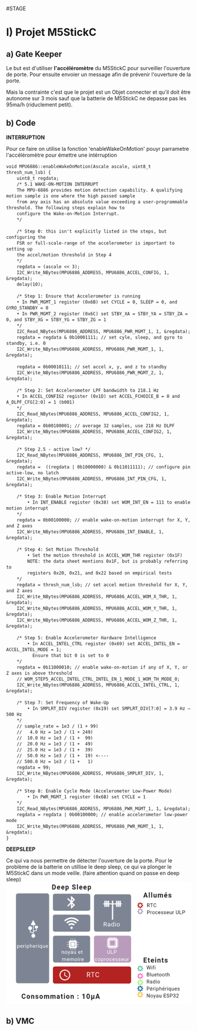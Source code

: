 #STAGE

I) Projet M5StickC
=================

a) Gate Keeper 
-----------------

Le but est d'utiliser **l'accéléromètre** du M5StickC pour surveiller l'ouverture de porte.
Pour ensuite envoier un message afin de prévenir l'ouverture de la porte.

Mais la contrainte c'est que le projet est un Objet connecter et qu'il doit être autonome sur 3 mois
sauf que la batterie de M5StickC ne depasse pas les 95ma/h (riduclement petit).
      
b) Code
-----------------    
**INTERRUPTION**

Pour ce faire on utilise la fonction 'enableWakeOnMotion' pouyr parrametre l'accéléromètre pour émettre une intérruption

    void MPU6886::enableWakeOnMotion(Ascale ascale, uint8_t thresh_num_lsb) {
        uint8_t regdata;
        /* 5.1 WAKE-ON-MOTION INTERRUPT
        The MPU-6886 provides motion detection capability. A qualifying motion sample is one where the high passed sample
        from any axis has an absolute value exceeding a user-programmable threshold. The following steps explain how to
        configure the Wake-on-Motion Interrupt.
        */

        /* Step 0: this isn't explicitly listed in the steps, but configuring the 
        FSR or full-scale-range of the accelerometer is important to setting up
        the accel/motion threshold in Step 4
        */
        regdata = (ascale << 3);
        I2C_Write_NBytes(MPU6886_ADDRESS, MPU6886_ACCEL_CONFIG, 1, &regdata);
        delay(10);

        /* Step 1: Ensure that Accelerometer is running
        • In PWR_MGMT_1 register (0x6B) set CYCLE = 0, SLEEP = 0, and GYRO_STANDBY = 0
        • In PWR_MGMT_2 register (0x6C) set STBY_XA = STBY_YA = STBY_ZA = 0, and STBY_XG = STBY_YG = STBY_ZG = 1
        */
        I2C_Read_NBytes(MPU6886_ADDRESS, MPU6886_PWR_MGMT_1, 1, &regdata);
        regdata = regdata & 0b10001111; // set cyle, sleep, and gyro to standby, i.e. 0
        I2C_Write_NBytes(MPU6886_ADDRESS, MPU6886_PWR_MGMT_1, 1, &regdata);

        regdata = 0b00010111; // set accel x, y, and z to standby 
        I2C_Write_NBytes(MPU6886_ADDRESS, MPU6886_PWR_MGMT_2, 1, &regdata);

        /* Step 2: Set Accelerometer LPF bandwidth to 218.1 Hz
        • In ACCEL_CONFIG2 register (0x1D) set ACCEL_FCHOICE_B = 0 and A_DLPF_CFG[2:0] = 1 (b001)
        */
        I2C_Read_NBytes(MPU6886_ADDRESS, MPU6886_ACCEL_CONFIG2, 1, &regdata);
        regdata = 0b00100001; // average 32 samples, use 218 Hz DLPF
        I2C_Write_NBytes(MPU6886_ADDRESS, MPU6886_ACCEL_CONFIG2, 1, &regdata);

        /* Step 2.5 - active low? */
        I2C_Read_NBytes(MPU6886_ADDRESS, MPU6886_INT_PIN_CFG, 1, &regdata);
        regdata =  ((regdata | 0b10000000) & 0b11011111); // configure pin active-low, no latch
        I2C_Write_NBytes(MPU6886_ADDRESS, MPU6886_INT_PIN_CFG, 1, &regdata);

        /* Step 3: Enable Motion Interrupt
            • In INT_ENABLE register (0x38) set WOM_INT_EN = 111 to enable motion interrupt
        */
        regdata = 0b00100000; // enable wake-on-motion interrupt for X, Y, and Z axes
        I2C_Write_NBytes(MPU6886_ADDRESS, MPU6886_INT_ENABLE, 1, &regdata);

        /* Step 4: Set Motion Threshold
            • Set the motion threshold in ACCEL_WOM_THR register (0x1F)
            NOTE: the data sheet mentions 0x1F, but is probably referring to
            registers 0x20, 0x21, and 0x22 based on empirical tests
        */
        regdata = thresh_num_lsb; // set accel motion threshold for X, Y, and Z axes
        I2C_Write_NBytes(MPU6886_ADDRESS, MPU6886_ACCEL_WOM_X_THR, 1, &regdata);
        I2C_Write_NBytes(MPU6886_ADDRESS, MPU6886_ACCEL_WOM_Y_THR, 1, &regdata);
        I2C_Write_NBytes(MPU6886_ADDRESS, MPU6886_ACCEL_WOM_Z_THR, 1, &regdata);

        /* Step 5: Enable Accelerometer Hardware Intelligence
            • In ACCEL_INTEL_CTRL register (0x69) set ACCEL_INTEL_EN = ACCEL_INTEL_MODE = 1;
              Ensure that bit 0 is set to 0
        */
        regdata = 0b11000010; // enable wake-on-motion if any of X, Y, or Z axes is above threshold
        // WOM_STEP5_ACCEL_INTEL_CTRL_INTEL_EN_1_MODE_1_WOM_TH_MODE_0;
        I2C_Write_NBytes(MPU6886_ADDRESS, MPU6886_ACCEL_INTEL_CTRL, 1, &regdata);

        /* Step 7: Set Frequency of Wake-Up
            • In SMPLRT_DIV register (0x19) set SMPLRT_DIV[7:0] = 3.9 Hz – 500 Hz
        */
        // sample_rate = 1e3 / (1 + 99)
        //   4.0 Hz = 1e3 / (1 + 249)
        //  10.0 Hz = 1e3 / (1 +  99)
        //  20.0 Hz = 1e3 / (1 +  49)
        //  25.0 Hz = 1e3 / (1 +  39)
        //  50.0 Hz = 1e3 / (1 +  19) <----
        // 500.0 Hz = 1e3 / (1 +   1)
        regdata = 99;
        I2C_Write_NBytes(MPU6886_ADDRESS, MPU6886_SMPLRT_DIV, 1, &regdata);

        /* Step 8: Enable Cycle Mode (Accelerometer Low-Power Mode)
            • In PWR_MGMT_1 register (0x6B) set CYCLE = 1
        */
        I2C_Read_NBytes(MPU6886_ADDRESS, MPU6886_PWR_MGMT_1, 1, &regdata);
        regdata = regdata | 0b00100000; // enable accelerometer low-power mode
        I2C_Write_NBytes(MPU6886_ADDRESS, MPU6886_PWR_MGMT_1, 1, &regdata);
    }
**DEEPSLEEP**

Ce qui va nous permettre de détecter l'ouverture de la porte.
Pour le problème de la batterie on utillise le deep sleep, ce qui va plonger le M5StickC dans un mode veille.
(faire attention quand on passe en deep sleep)
![M5_en_deep](https://github.com/Walwarsss/Stage/blob/main/image/deep%20sleep%20exampel.PNG)

b) VMC
-----------------
